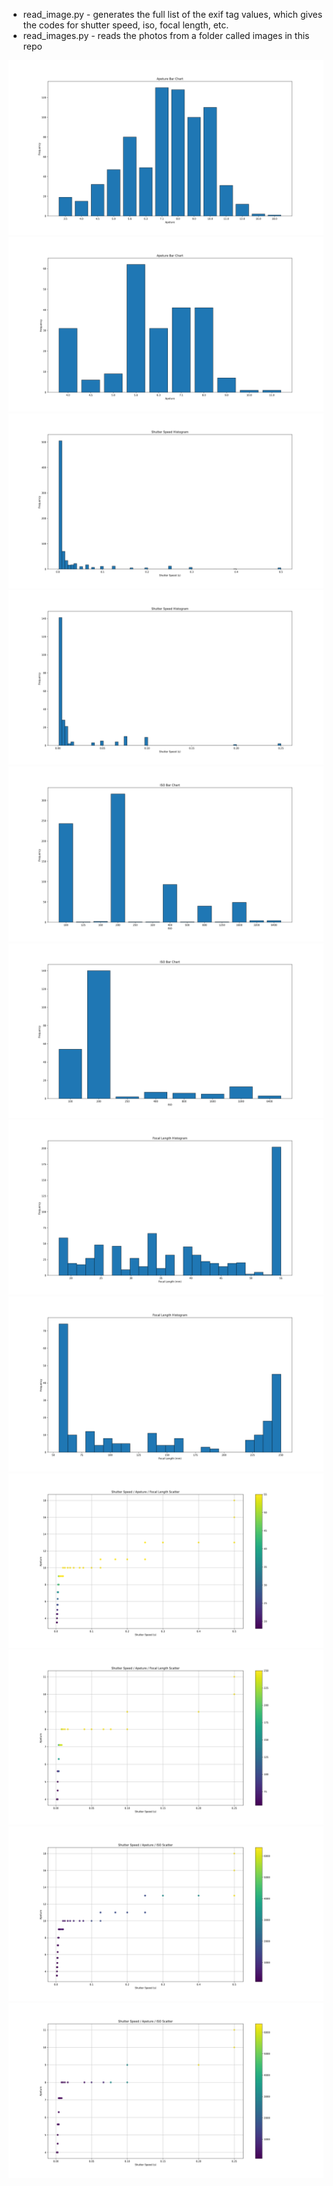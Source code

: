 * read_image.py - generates the full list of the exif tag values, which gives the codes for shutter speed, iso, focal length, etc.
* read_images.py - reads the photos from a folder called images in this repo

![ApetureBarChartKit](graphs/ApetureBarChartKit.png)
![ApetureBarChartTele](graphs/ApetureBarChartTele.png)
![ShutterSpeedHistogramKit](graphs/ShutterSpeedHistogramKit.png)
![ShutterSpeedHistogramTele](graphs/ShutterSpeedHistogramTele.png)
![ISOBarChartKit](graphs/ISOBarChartKit.png)
![ISOBarChartTele](graphs/ISOBarChartTele.png)
![FocalLengthHistogramKit](graphs/FocalLengthHistogramKit.png)
![FocalLengthHistogramTele](graphs/FocalLengthHistogramTele.png)
![ApetureShutterFocalScatterKit](graphs/ApetureShutterFocalScatterKit.png)
![ApetureShutterFocalScatterTele](graphs/ApetureShutterFocalScatterTele.png)
![ApetureShutterISOScatterKit](graphs/ApetureShutterISOScatterKit.png)
![ApetureShutterISOScatterTele](graphs/ApetureShutterISOScatterTele.png)